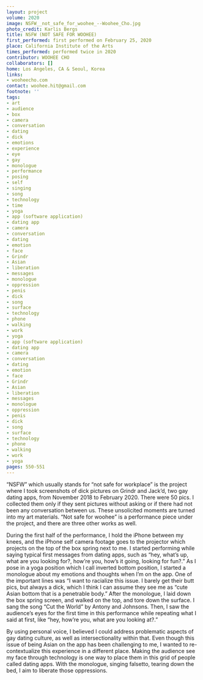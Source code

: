 ```yaml
---
layout: project
volume: 2020
image: NSFW__not_safe_for_woohee_--Woohee_Cho.jpg
photo_credit: Karlis Bergs
title: NSFW (NOT SAFE FOR WOOHEE)
first_performed: first performed on February 25, 2020
place: California Institute of the Arts
times_performed: performed twice in 2020
contributor: WOOHEE CHO
collaborators: []
home: Los Angeles, CA & Seoul, Korea
links:
- wooheecho.com
contact: woohee.hit@gmail.com
footnote: ''
tags:
- art
- audience
- box
- camera
- conversation
- dating
- dick
- emotions
- experience
- eye
- gay
- monologue
- performance
- posing
- self
- singing
- song
- technology
- time
- yoga
- app (software application)
- dating app
- camera
- conversation
- dating
- emotion
- face
- Grindr
- Asian
- liberation
- messages
- monologue
- oppression
- penis
- dick
- song
- surface
- technology
- phone
- walking
- work
- yoga
- app (software application)
- dating app
- camera
- conversation
- dating
- emotion
- face
- Grindr
- Asian
- liberation
- messages
- monologue
- oppression
- penis
- dick
- song
- surface
- technology
- phone
- walking
- work
- yoga
pages: 550-551
---
```


“NSFW” which usually stands for “not safe for workplace” is the project where I took screenshots of dick pictures on Grindr and Jack’d, two gay dating apps, from November 2018 to February 2020. There were 50 pics. I collected them only if they sent pictures without asking or if there had not been any conversation between us. These unsolicited moments are turned into my art materials. “Not safe for woohee” is a performance piece under the project, and there are three other works as well. 

During the first half of the performance, I hold the iPhone between my knees, and the iPhone self camera footage goes to the projector which projects on the top of the box spring next to me. I started performing while saying typical first messages from dating apps, such as “hey, what’s up, what are you looking for?, how’re you, how’s it going, looking for fun?.” As I pose in a yoga position which I call inverted bottom position, I started a monologue about my emotions and thoughts when I’m on the app. One of the important lines was “I want to racialize this issue. I barely get their butt pics, but always a dick, which I think I can assume they see me as “cute Asian bottom that is a penetrable body.” After the monologue, I laid down the box spring screen, and walked on the top, and tore down the surface. I sang the song “Cut the World” by Antony and Johnsons. Then, I saw the audience’s eyes for the first time in this performance while repeating what I said at first, like “hey, how’re you, what are you looking at?.”

By using personal voice, I believed I could address problematic aspects of gay dating culture, as well as intersectionality within that. Even though this issue of being Asian on the app has been challenging to me, I wanted to re-contextualize this experience in a different place. Making the audience see my face through technology is one way to place them in this grid of people called dating apps. With the monologue, singing falsetto, tearing down the bed, I aim to liberate those oppressions.